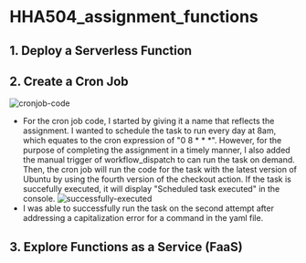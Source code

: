 # HHA504_assignment_functions

## 1. Deploy a Serverless Function

## 2. Create a Cron Job
![cronjob-code](https://github.com/user-attachments/assets/2381e3f1-5905-472f-a3a3-af8ce4e6c3fc)
- For the cron job code, I started by giving it a name that reflects the assignment. I wanted to schedule the task to run every day at 8am, which equates to the cron expression of "0 8 * * *". However, for the purpose of completing the assignment in a timely manner, I also added the manual trigger of workflow_dispatch to can run the task on demand. Then, the cron job will run the code for the task with the latest version of Ubuntu by using the fourth version of the checkout action. If the task is succefully executed, it will display "Scheduled task executed" in the console.
![successfully-executed](https://github.com/user-attachments/assets/c68939c1-b385-4767-a6c0-f7b2aec04a22)
- I was able to successfully run the task on the second attempt after addressing a capitalization error for a command in the yaml file.

## 3. Explore Functions as a Service (FaaS)
